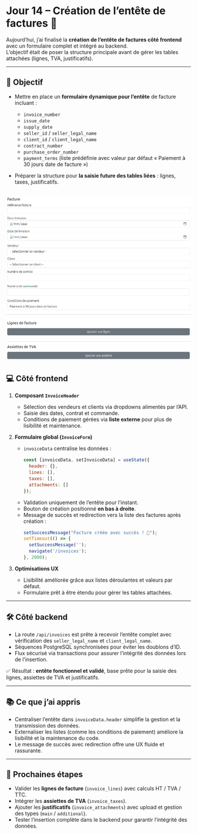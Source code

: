 # Jour 14 – Création de l’entête de factures 📝

Aujourd’hui, j’ai finalisé la **création de l’entête de factures côté frontend** avec un formulaire complet et intégré au backend.  
L’objectif était de poser la structure principale avant de gérer les tables attachées (lignes, TVA, justificatifs).

---

## 🎯 Objectif

- Mettre en place un **formulaire dynamique pour l’entête** de facture incluant :  
  - `invoice_number`  
  - `issue_date`  
  - `supply_date`  
  - `seller_id` / `seller_legal_name`  
  - `client_id` / `client_legal_name`  
  - `contract_number`  
  - `purchase_order_number`  
  - `payment_terms` (liste prédéfinie avec valeur par défaut « Paiement à 30 jours date de facture »)  

- Préparer la structure pour **la saisie future des tables liées** : lignes, taxes, justificatifs.
  
![Création d'une facture](../images/jour14/createInvoice.png)
---

## 💻 Côté frontend

1. **Composant `InvoiceHeader`**
   - Sélection des vendeurs et clients via dropdowns alimentés par l’API.  
   - Saisie des dates, contrat et commande.  
   - Conditions de paiement gérées via **liste externe** pour plus de lisibilité et maintenance.  

2. **Formulaire global (`InvoiceForm`)**
   - `invoiceData` centralise les données :  
     ```javascript
     const [invoiceData, setInvoiceData] = useState({
       header: {},
       lines: [],
       taxes: [],
       attachments: []
     });
     ```  
   - Validation uniquement de l’entête pour l’instant.  
   - Bouton de création positionné **en bas à droite**.  
   - Message de succès et redirection vers la liste des factures après création :  
     ```javascript
     setSuccessMessage("Facture créée avec succès ! 🎉");
     setTimeout(() => {
       setSuccessMessage('');
       navigate('/invoices');
     }, 2000);
     ```

3. **Optimisations UX**
   - Lisibilité améliorée grâce aux listes déroulantes et valeurs par défaut.  
   - Formulaire prêt à être étendu pour gérer les tables attachées.

---

## 🛠 Côté backend

- La route `/api/invoices` est prête à recevoir l’entête complet avec vérification des `seller_legal_name` et `client_legal_name`.  
- Séquences PostgreSQL synchronisées pour éviter les doublons d’ID.  
- Flux sécurisé via transactions pour assurer l’intégrité des données lors de l’insertion.

✅ Résultat : **entête fonctionnel et validé**, base prête pour la saisie des lignes, assiettes de TVA et justificatifs.

---

## 📚 Ce que j’ai appris

- Centraliser l’entête dans `invoiceData.header` simplifie la gestion et la transmission des données.  
- Externaliser les listes (comme les conditions de paiement) améliore la lisibilité et la maintenance du code.  
- Le message de succès avec redirection offre une UX fluide et rassurante.

---

## 🚀 Prochaines étapes

- Valider les **lignes de facture** (`invoice_lines`) avec calculs HT / TVA / TTC.  
- Intégrer les **assiettes de TVA** (`invoice_taxes`).  
- Ajouter les **justificatifs** (`invoice_attachments`) avec upload et gestion des types (`main` / `additional`).  
- Tester l’insertion complète dans le backend pour garantir l’intégrité des données.

